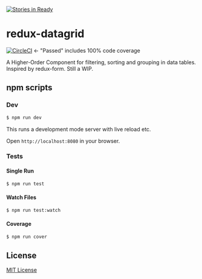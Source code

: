 [![Stories in Ready](https://badge.waffle.io/JamesHageman/redux-datagrid.png?label=ready&title=Ready)](https://waffle.io/JamesHageman/redux-datagrid)
# redux-datagrid

[![CircleCI](https://circleci.com/gh/JamesHageman/redux-datagrid/tree/master.svg?style=svg)](https://circleci.com/gh/JamesHageman/redux-datagrid/tree/master)
<- "Passed" includes 100% code coverage

A Higher-Order Component for filtering, sorting and grouping in data tables. 
Inspired by redux-form. Still a WIP.

## npm scripts

### Dev
```bash
$ npm run dev
```

This runs a development mode server with live reload etc.

Open `http://localhost:8080` in your browser.

### Tests

#### Single Run
```bash
$ npm run test
```

#### Watch Files
```bash
$ npm run test:watch
```

#### Coverage
```bash
$ npm run cover
```

## License

[MIT License][MIT]

[MIT]: ./LICENSE "Mit License"
